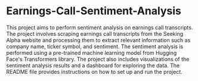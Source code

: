 # Earnings-Call-Sentiment-Analysis


This project aims to perform sentiment analysis on earnings call transcripts. The project involves scraping earnings call transcripts from the Seeking Alpha website and processing them to extract relevant information such as company name, ticker symbol, and sentiment. The sentiment analysis is performed using a pre-trained machine learning model from Hugging Face's Transformers library. The project also includes visualizations of the sentiment analysis results and a dashboard for exploring the data. The README file provides instructions on how to set up and run the project.

